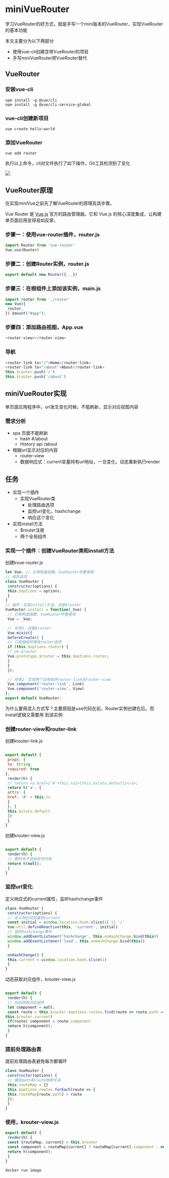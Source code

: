 # miniVueRouter

学习VueRouter的好方式，就是手写一个mini版本的VueRouter，实现VueRouter的基本功能

本文主要分为以下两部分

- 使用vue-cli创建含带VueRouter的项目
- 手写miniVueRouter把VueRouter替代

## VueRouter

### 安装vue-cli
```shell
npm install -g @vue/cli
npm install -g @vue/cli-service-global
```


### vue-cli创建新项目

```shell
vue create hello-world
```

### 添加VueRouter

```shell
vue add router
```

执行以上命令，cli对文件执行了如下操作，Git工具检测到了变化

![](https://moonstarimg.oss-cn-hangzhou.aliyuncs.com/picgo_img/20210706194150.png)


## VueRouter原理

在实现miniVue之前先了解VueRouter的原理及其步骤。

Vue Router 是 [Vue.js](https://cn.vuejs.org/index.html) 官⽅的路由管理器。它和 Vue.js 的核⼼深度集成，让构建单⻚⾯应⽤变得易如反掌。

### 步骤⼀：使⽤vue-router插件，router.js

```js
import Router from 'vue-router'
Vue.use(Router)
```

### 步骤⼆：创建Router实例，router.js

```js
export default new Router({...})
```

### 步骤三：在根组件上添加该实例，main.js

```js
import router from './router'
new Vue({
 router,
}).$mount("#app");
```

### 步骤四：添加路由视图，App.vue

```js
<router-view></router-view>
```

### 导航

```js
<router-link to="/">Home</router-link>
<router-link to="/about">About</router-link>
this.$router.push('/')
this.$router.push('/about')
```

## miniVueRouter实现

单⻚⾯应⽤程序中，url发⽣变化时候，不能刷新，显示对应视图内容

### 需求分析

- spa ⻚⾯不能刷新
  - hash #/about
  - History api /about
- 根据url显示对应的内容
  - router-view
  - 数据响应式：current变量持有url地址，⼀旦变化，动态重新执⾏render

## 任务

- 实现⼀个插件
  - 实现VueRouter类
    - 处理路由选项
    - 监控url变化，hashchange
    - 响应这个变化
- 实现install⽅法
  - $router注册
  - 两个全局组件


### 实现⼀个插件：创建VueRouter类和install⽅法

创建kvue-router.js

```js
let Vue; // 引⽤构造函数，VueRouter中要使⽤
// 保存选项
class VueRouter {
 constructor(options) {
 this.$options = options;
 }
}
// 插件：实现install⽅法，注册$router
VueRouter.install = function(_Vue) {
 // 引⽤构造函数，VueRouter中要使⽤
 Vue = _Vue;

 // 任务1：挂载$router
 Vue.mixin({
 beforeCreate() {
 // 只有根组件拥有router选项
 if (this.$options.router) {
 // vm.$router
 Vue.prototype.$router = this.$options.router;
 }
 }
 });

 // 任务2：实现两个全局组件router-link和router-view
 Vue.component('router-link', Link)
 Vue.component('router-view', View)
};
export default VueRouter;
```

为什么要⽤混⼊⽅式写？主要原因是use代码在前，Router实例创建在后，⽽install逻辑⼜需要⽤
到该实例

### 创建router-view和router-link

创建krouter-link.js

```js

export default {
 props: {
 to: String,
 required: true
},
 render(h) {
 // return <a href={'#'+this.to}>{this.$slots.default}</a>;
 return h('a', {
 attrs: {
 href: '#' + this.to
 }
 }, [
 this.$slots.default
 ])
 }
}
```

创建krouter-view.js

```js

export default {
 render(h) {
 // 暂时先不渲染任何内容
 return h(null);
 }
}

```

### 监控url变化

定义响应式的current属性，监听hashchange事件


```js
class VueRouter {
 constructor(options) {
 // 定义响应式的属性current
 const initial = window.location.hash.slice(1) || '/'
 Vue.util.defineReactive(this, 'current', initial)
 // 监听hashchange事件
 window.addEventListener('hashchange', this.onHashChange.bind(this))
 window.addEventListener('load', this.onHashChange.bind(this))
 }

 onHashChange() {
 this.current = window.location.hash.slice(1)
 }
}
```

动态获取对应组件，krouter-view.js

```js

export default {
 render(h) {
 // 动态获取对应组件
 let component = null;
 const route = this.$router.$options.routes.find(route => route.path ===
this.$router.current)
 if(route) component = route.component
 return h(component);
 }
}

```

### 提前处理路由表

提前处理路由表避免每次都循环

```js
class VueRouter {
 constructor(options) {
 // 缓存path和route映射关系
 this.routeMap = {}
 this.$options.routes.forEach(route => {
 this.routeMap[route.path] = route
 });
 }
}
```

### 使⽤，krouter-view.js

```js
export default {
 render(h) {
 const {routeMap, current} = this.$router
 const component = routeMap[current] ? routeMap[current].component : null;
 return h(component);
 }
}
```



```shell
docker run image
```